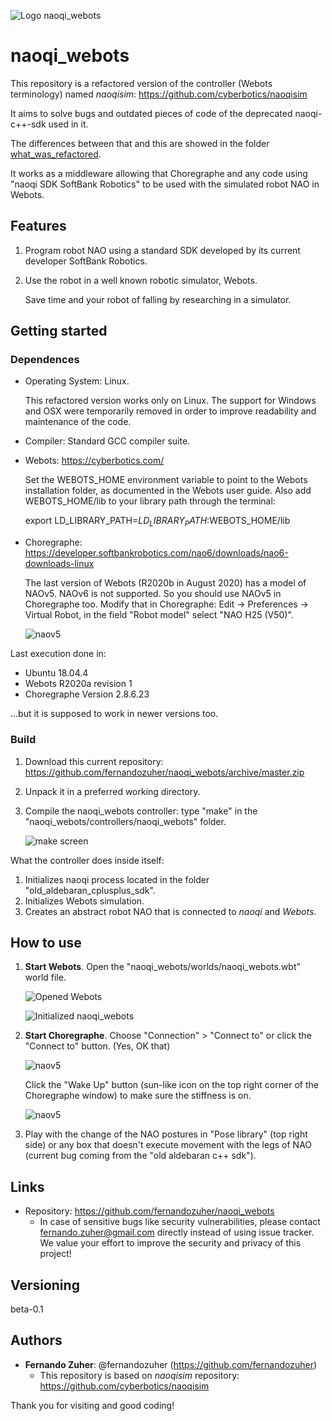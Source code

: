 ![Logo naoqi_webots](readme_images/logo.png)

# naoqi_webots
 
This repository is a refactored version of the controller (Webots terminology) named *naoqisim*: https://github.com/cyberbotics/naoqisim

It aims to solve bugs and outdated pieces of code of the deprecated naoqi-c++-sdk used in it.

The differences between that and this are showed in the folder [what_was_refactored](https://github.com/fernandozuher/naoqi_webots/tree/master/what_was_refactored).

It works as a middleware allowing that Choregraphe and any code using "naoqi SDK SoftBank Robotics" to be used with the simulated robot NAO in Webots.

## Features
 
1. Program robot NAO using a standard SDK developed by its current developer SoftBank Robotics.
2. Use the robot in a well known robotic simulator, Webots.
    
    Save time and your robot of falling by researching in a simulator.

## Getting started

### Dependences

- Operating System: Linux.

    This refactored version works only on Linux. The support for Windows and OSX were temporarily removed in order to improve readability and maintenance of the code.

- Compiler: Standard GCC compiler suite.

- Webots: https://cyberbotics.com/

    Set the WEBOTS_HOME environment variable to point to the Webots installation folder, as documented in the Webots user guide. Also add WEBOTS_HOME/lib to your library path through the terminal:

    export LD_LIBRARY_PATH=$LD_LIBRARY_PATH:$WEBOTS_HOME/lib

- Choregraphe: https://developer.softbankrobotics.com/nao6/downloads/nao6-downloads-linux

    The last version of Webots (R2020b in August 2020) has a model of NAOv5. NAOv6 is not supported. So you should use NAOv5 in Choregraphe too. Modify that in Choregraphe: Edit -> Preferences -> Virtual Robot, in the field "Robot model" select "NAO H25 (V50)".
    
    ![naov5](https://github.com/fernandozuher/naoqi_webots/blob/master/readme_images/naov5.png)

Last execution done in:
* Ubuntu 18.04.4
* Webots R2020a revision 1
* Choregraphe Version 2.8.6.23

...but it is supposed to work in newer versions too.

### Build

1. Download this current repository: https://github.com/fernandozuher/naoqi_webots/archive/master.zip

2. Unpack it in a preferred working directory.

3. Compile the naoqi_webots controller: type "make" in the "naoqi_webots/controllers/naoqi_webots" folder.
    
    ![make screen](https://github.com/fernandozuher/naoqi_webots/blob/master/readme_images/make.png)

What the controller does inside itself:
1. Initializes naoqi process located in the folder "old_aldebaran_cplusplus_sdk".
2. Initializes Webots simulation.
3. Creates an abstract robot NAO that is connected to *naoqi* and *Webots*.

## How to use

1. **Start Webots**. Open the "naoqi_webots/worlds/naoqi_webots.wbt" world file.
    
    ![Opened Webots](https://github.com/fernandozuher/naoqi_webots/blob/master/readme_images/opened_webots.png)

    ![Initialized naoqi_webots](https://github.com/fernandozuher/naoqi_webots/blob/master/readme_images/initialized_naoqi_webots.png)

2. **Start Choregraphe**. Choose "Connection" > "Connect to" or click the "Connect to" button. (Yes, OK that)
    
    ![naov5](https://github.com/fernandozuher/naoqi_webots/blob/master/readme_images/connect_choreographe.png)

    Click the "Wake Up" button (sun-like icon on the top right corner of the Choregraphe window) to make sure the stiffness is on.

    ![naov5](https://github.com/fernandozuher/naoqi_webots/blob/master/readme_images/active_stiffness.png)

3. Play with the change of the NAO postures in "Pose library" (top right side) or any box that doesn't execute movement with the legs of NAO (current bug coming from the "old aldebaran c++ sdk").
 
## Links
 
  - Repository: https://github.com/fernandozuher/naoqi_webots
    - In case of sensitive bugs like security vulnerabilities, please contact
      fernando.zuher@gmail.com directly instead of using issue tracker. We value your effort to improve the security and privacy of this project!
 
## Versioning
 
beta-0.1
  
## Authors
 
* **Fernando Zuher**: @fernandozuher (https://github.com/fernandozuher)
    * This repository is based on *naoqisim* repository: https://github.com/cyberbotics/naoqisim
 
Thank you for visiting and good coding!